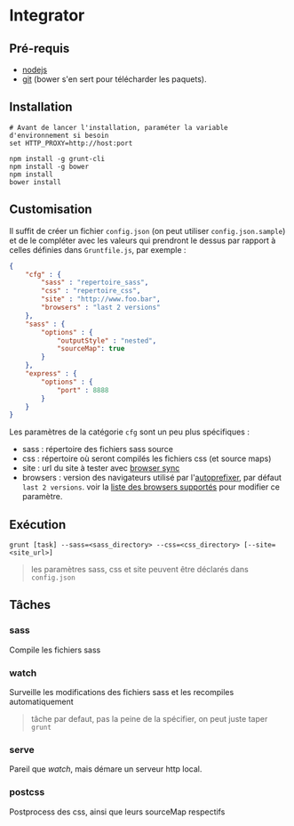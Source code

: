 # Integrator

## Pré-requis
- [nodejs](https://nodejs.org/)
- [git](https://git-scm.com) (bower s'en sert pour télécharder les paquets).

## Installation
```Shell
# Avant de lancer l'installation, paraméter la variable d'environnement si besoin
set HTTP_PROXY=http://host:port

npm install -g grunt-cli
npm install -g bower
npm install
bower install
```
## Customisation

Il suffit de créer un fichier `config.json` (on peut utiliser `config.json.sample`) et de le compléter avec les valeurs qui prendront le dessus par rapport à celles définies dans `Gruntfile.js`, par exemple :
```json
{
	"cfg" : {
		"sass" : "repertoire_sass",
		"css" : "repertoire_css",
		"site" : "http://www.foo.bar",
		"browsers" : "last 2 versions"
	},
	"sass" : {
		"options" : {
			"outputStyle" : "nested",
			"sourceMap": true
		}
	},
	"express" : {
		"options" : {
			"port" : 8888
		}
	}
}
```

Les paramètres de la catégorie `cfg` sont un peu plus spécifiques :
- sass : répertoire des fichiers sass source
- css : répertoire où seront compilés les fichiers css (et source maps)
- site : url du site à tester avec [browser sync](http://www.browsersync.io/)
- browsers : version des navigateurs utilisé par l'[autoprefixer](https://github.com/postcss/autoprefixer), par défaut `last 2 versions`.
  voir la [liste des browsers supportés](https://github.com/ai/browserslist) pour modifier ce paramètre.

## Exécution

	grunt [task] --sass=<sass_directory> --css=<css_directory> [--site=<site_url>]

> les paramètres sass, css et site peuvent être déclarés dans `config.json`

## Tâches

### sass
Compile les fichiers sass

### watch
Surveille les modifications des fichiers sass et les recompiles automatiquement
> tâche par defaut, pas la peine de la spécifier, on peut juste taper `grunt`

### serve
Pareil que *watch*, mais démare un serveur http local.

### postcss
Postprocess des css, ainsi que leurs sourceMap respectifs
